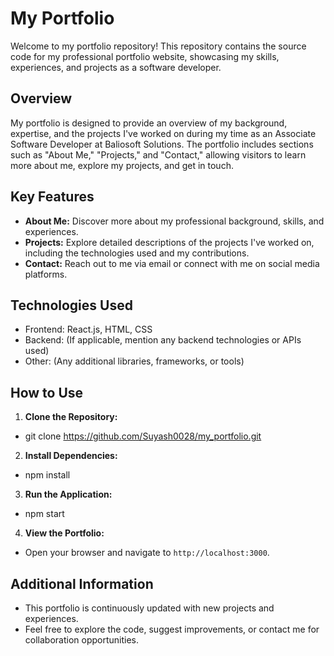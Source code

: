 # My Portfolio

Welcome to my portfolio repository! This repository contains the source code for my professional portfolio website, showcasing my skills, experiences, and projects as a software developer.

## Overview

My portfolio is designed to provide an overview of my background, expertise, and the projects I've worked on during my time as an Associate Software Developer at Baliosoft Solutions. The portfolio includes sections such as "About Me," "Projects," and "Contact," allowing visitors to learn more about me, explore my projects, and get in touch.

## Key Features

- **About Me:** Discover more about my professional background, skills, and experiences.
- **Projects:** Explore detailed descriptions of the projects I've worked on, including the technologies used and my contributions.
- **Contact:** Reach out to me via email or connect with me on social media platforms.

## Technologies Used

- Frontend: React.js, HTML, CSS
- Backend: (If applicable, mention any backend technologies or APIs used)
- Other: (Any additional libraries, frameworks, or tools)

## How to Use

1. **Clone the Repository:**
  - git clone https://github.com/Suyash0028/my_portfolio.git
  
2. **Install Dependencies:**
  - npm install
  
3. **Run the Application:**
  - npm start
  
4. **View the Portfolio:**
  - Open your browser and navigate to `http://localhost:3000`.

## Additional Information

- This portfolio is continuously updated with new projects and experiences.
- Feel free to explore the code, suggest improvements, or contact me for collaboration opportunities.

